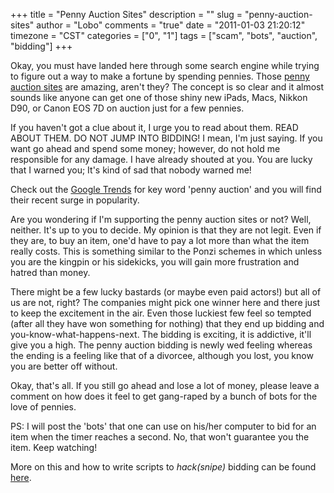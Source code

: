 +++
title = "Penny Auction Sites"
description = ""
slug = "penny-auction-sites"
author = "Lobo"
comments = "true"
date = "2011-01-03 21:20:12"
timezone = "CST"
categories = ["0", "1"]
tags = ["scam", "bots", "auction", "bidding"]
+++

Okay, you must have landed here through some search engine while trying to figure out a way to make a fortune by spending pennies. Those [penny auction sites](http://en.wikipedia.org/wiki/Bidding_fee_auction) are amazing, aren't they? The concept is so clear and it almost sounds like anyone can get one of those shiny new iPads, Macs, Nikkon D90, or Canon EOS 7D on auction just for a few pennies.

If you haven't got a clue about it, I urge you to read about them. READ ABOUT THEM. DO NOT JUMP INTO BIDDING! I mean, I'm just saying. If you want go ahead and spend some money; however, do not hold me responsible for any damage. I have already shouted at you. You are lucky that I warned you; It's kind of sad that nobody warned me!

Check out the [Google Trends](https://trends.google.com/trends/explore?date=all&q=penny%20auction) for key word 'penny auction' and you will find their recent surge in popularity.

Are you wondering if I'm supporting the penny auction sites or not? Well, neither. It's up to you to decide. My opinion is that they are not legit. Even if they are, to buy an item, one'd have to pay a lot more than what the item really costs. This is something similar to the Ponzi schemes in which unless you are the kingpin or his sidekicks, you will gain more frustration and hatred than money.

There might be a few lucky bastards (or maybe even paid actors!) but all of us are not, right? The companies might pick one winner here and there just to keep the excitement in the air. Even those luckiest few feel so tempted (after all they have won something for nothing) that they end up bidding and you-know-what-happens-next. The bidding is exciting, it is addictive, it'll give you a high. The penny auction bidding is newly wed feeling whereas the ending is a feeling like that of a divorcee, although you lost, you know you are better off without.

Okay, that's all. If you still go ahead and lose a lot of money, please leave a comment on how does it feel to get gang-raped by a bunch of bots for the love of pennies.

PS: I will post the 'bots' that one can use on his/her computer to bid for an item when the timer reaches a second. No, that won't guarantee you the item. Keep watching!

More on this and how to write scripts to _hack(snipe)_ bidding can be found [here](/blog/penny-auction-sites-auto-bidding-script-bid-sniper-how-to-introduction/).
